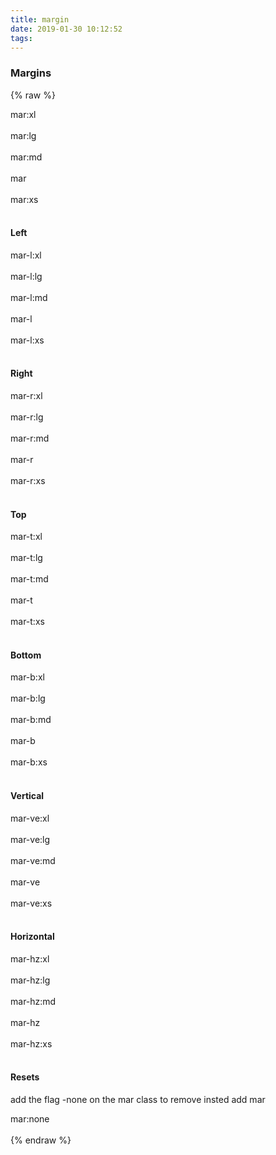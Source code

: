 ```yaml
---
title: margin
date: 2019-01-30 10:12:52
tags:
---
```



### Margins

{% raw %}
<div class="content">
  <div class="block">
    <div>
      <span>
        <div class="square mar:xl">
          <div>mar:xl</div>
        </div>
      </span><br/>
      <span>
        <div class="square mar:lg">
          <div>mar:lg</div>
        </div>
      </span><br/>
      <span>
        <div class="square mar:md">
          <div>mar:md</div>
        </div>
      </span><br/>
      <span>
        <div class="square mar hey">
          <div>mar</div>
        </div>
      </span><br/>
      <span>
        <div class="square mar:xs">
          <div>mar:xs</div>
        </div>
      </span><br/>
    </div>
    <h4 id="left">Left</h4>
    <div>
      <span>
        <div class="square mar-l:xl">
          <div>mar-l:xl</div>
        </div>
      </span><br/>
      <span>
        <div class="square mar-l:lg">
          <div>mar-l:lg</div>
        </div>
      </span><br/>
      <span>
        <div class="square mar-l:md">
          <div>mar-l:md</div>
        </div>
      </span><br/>
      <span>
        <div class="square mar-l hey">
          <div>mar-l</div>
        </div>
      </span><br/>
      <span>
        <div class="square mar-l:xs">
          <div>mar-l:xs</div>
        </div>
      </span><br/>
    </div>
    <h4 id="right">Right</h4>
    <div>
      <span>
        <div class="square mar-r:xl">
          <div>mar-r:xl</div>
        </div>
      </span><br/>
      <span>
        <div class="square mar-r:lg">
          <div>mar-r:lg</div>
        </div>
      </span><br/>
      <span>
        <div class="square mar-r:md">
          <div>mar-r:md</div>
        </div>
      </span><br/>
      <span>
        <div class="square mar-r hey">
          <div>mar-r</div>
        </div>
      </span><br/>
      <span>
        <div class="square mar-r:xs">
          <div>mar-r:xs</div>
        </div>
      </span><br/>
    </div>
    <h4 id="top">Top</h4>
    <div>
      <span>
        <div class="square mar-t:xl">
          <div>mar-t:xl</div>
        </div>
      </span><br/>
      <span>
        <div class="square mar-t:lg">
          <div>mar-t:lg</div>
        </div>
      </span><br/>
      <span>
        <div class="square mar-t:md">
          <div>mar-t:md</div>
        </div>
      </span><br/>
      <span>
        <div class="square mar-t hey">
          <div>mar-t</div>
        </div>
      </span><br/>
      <span>
        <div class="square mar-t:xs">
          <div>mar-t:xs</div>
        </div>
      </span><br/>
    </div>
    <h4 id="bottom">Bottom</h4>
    <div>
      <span>
        <div class="square mar-b:xl">
          <div>mar-b:xl</div>
        </div>
      </span><br/>
      <span>
        <div class="square mar-b:lg">
          <div>mar-b:lg</div>
        </div>
      </span><br/>
      <span>
        <div class="square mar-b:md">
          <div>mar-b:md</div>
        </div>
      </span><br/>
      <span>
        <div class="square mar-b hey">
          <div>mar-b</div>
        </div>
      </span><br/>
      <span>
        <div class="square mar-b:xs">
          <div>mar-b:xs</div>
        </div>
      </span><br/>
    </div>
    <h4 id="vertical">Vertical</h4>
    <div>
      <span>
        <div class="square mar-ve:xl">
          <div>mar-ve:xl</div>
        </div>
      </span><br/>
      <span>
        <div class="square mar-ve:lg">
          <div>mar-ve:lg</div>
        </div>
      </span><br/>
      <span>
        <div class="square mar-ve:md">
          <div>mar-ve:md</div>
        </div>
      </span><br/>
      <span>
        <div class="square mar-ve hey">
          <div>mar-ve</div>
        </div>
      </span><br/>
      <span>
        <div class="square mar-ve:xs">
          <div>mar-ve:xs</div>
        </div>
      </span><br/>
    </div>      
    <h4 id="horizontal">Horizontal</h4>
    <div>
      <span>
        <div class="square mar-hz:xl">
          <div>mar-hz:xl</div>
        </div>
      </span><br/>
      <span>
        <div class="square mar-hz:lg">
          <div>mar-hz:lg</div>
        </div>
      </span><br/>
      <span>
        <div class="square mar-hz:md">
          <div>mar-hz:md</div>
        </div>
      </span><br/>
      <span>
        <div class="square mar-hz hey">
          <div>mar-hz</div>
        </div>
      </span><br/>
      <span>
        <div class="square mar-hz:xs">
          <div>mar-hz:xs</div>
        </div>
      </span><br/>
    </div>
    <h4 id="resets">Resets</h4>
    <div>
      <p>add the flag -none on the mar class to remove insted add mar</p>
      <span>
        <div class="square mar:none hey">
          <div>mar:none</div>
        </div>
      </span><br/>
    </div>      
  </div>
</div>
{% endraw %}